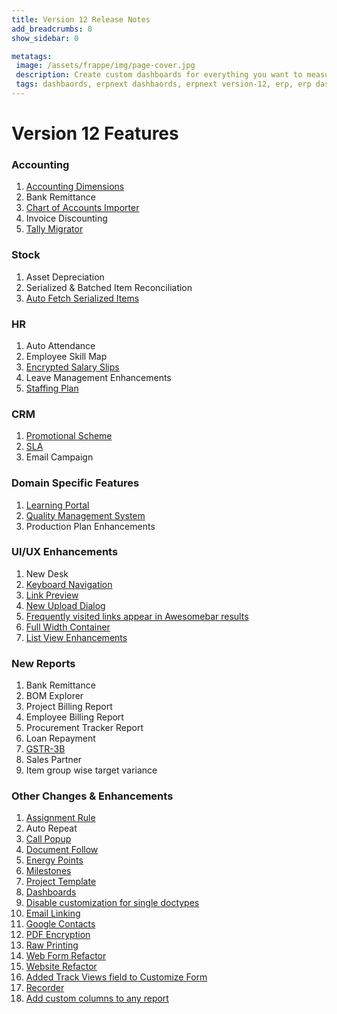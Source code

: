 ```yaml
---
title: Version 12 Release Notes
add_breadcrumbs: 0
show_sidebar: 0

metatags:
 image: /assets/frappe/img/page-cover.jpg
 description: Create custom dashboards for everything you want to measure. Monitor and visualise your growth.
 tags: dashbaords, erpnext dashbaords, erpnext version-12, erp, erp dashboards
---
```


# Version 12 Features

### Accounting
1. [Accounting Dimensions](/docs/user/manual/en/accounts/accounting-dimensions)
1. Bank Remittance
1. [Chart of Accounts Importer](/docs/user/manual/en/setting-up/chart-of-accounts-importer)
1. Invoice Discounting
1. [Tally Migrator](https://github.com/frappe/erpnext/pull/17405)

### Stock
1. Asset Depreciation
1. Serialized & Batched Item Reconciliation
1. [Auto Fetch Serialized Items](/version-12/release-notes/features#new-upload-dialog)

### HR
1. Auto Attendance
1. Employee Skill Map
1. [Encrypted Salary Slips](/docs/user/manual/en/human-resources/hr-settings#24-encrypt-salary-slips-in-emails)
1. Leave Management Enhancements
1. [Staffing Plan](/docs/user/manual/en/human-resources/staffing-plan)

### CRM
1. [Promotional Scheme](/docs/user/manual/en/accounts/promotional-schemes)
1. [SLA](/docs/user/manual/en/support/service-level-agreement)
1. Email Campaign

### Domain Specific Features
1. [Learning Portal](/docs/user/manual/en/education/setting-up-lms)
1. [Quality Management System](/docs/user/manual/en/quality-management)
1. Production Plan Enhancements

### UI/UX Enhancements
1. New Desk
1. [Keyboard Navigation](/docs/user/manual/en/using-erpnext/articles/keyboard-shortcuts)
1. [Link Preview](/version-12/release-notes/features#link-preview)
1. [New Upload Dialog](/version-12/release-notes/features#new-upload-dialog)
1. [Frequently visited links appear in Awesomebar results](/version-12/release-notes/features#frequently-visited-links-appear-in-awesomebar-results)
1. [Full Width Container]((/version-12/release-notes/features#full-width-container))
1. [List View Enhancements](/version-12/release-notes/features#list-view-enhancements)


### New Reports
1. Bank Remittance
1. BOM Explorer
1. Project Billing Report
1. Employee Billing Report
1. Procurement Tracker Report
1. Loan Repayment
1. [GSTR-3B](/docs/user/manual/en/regional/india/gst-3b-report)
1. Sales Partner
1. Item group wise target variance

### Other Changes & Enhancements
1. [Assignment Rule](/docs/user/manual/en/setting-up/automation/assignment-rule)
1. Auto Repeat
1. [Call Popup](/docs/user/manual/en/erpnext_integration/exotel_integration)
1. [Document Follow](/docs/user/manual/en/setting-up/email/document-follow)
1. [Energy Points](/docs/user/manual/en/setting-up/energy-point-system)
1. [Milestones](/docs/user/manual/en/setting-up/automation/milestone-tracker)
1. [Project Template](/docs/user/manual/en/projects/project-template)
1. [Dashboards](/docs/user/manual/en/customize-erpnext/dashboard)
1. [Disable customization for single doctypes](/version-12/release-notes/features#disable-customization-for-single-doctypes)
1. [Email Linking](/docs/user/manual/en/setting-up/email/linking-emails-to-document)
1. [Google Contacts](/version-12/release-notes/features#google-contacts)
1. [PDF Encryption](/version-12/release-notes/features#pdf-encryption)
1. [Raw Printing](/docs/user/manual/en/setting-up/print/raw-printing)
1. [Web Form Refactor](/version-12/release-notes/features#web-form-refactor)
1. [Website Refactor](/docs/user/manual/en/website)
1. [Added Track Views field to Customize Form](/version-12/release-notes/features#added-track-views-field-to-customize-form)
1. [Recorder](/version-12/release-notes/features#recorder)
1. [Add custom columns to any report](/version-12/release-notes/features#add-custom-columns-to-any-report)
